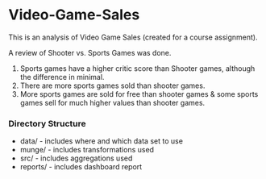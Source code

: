 # Video-Game-Sales
This is an analysis of Video Game Sales (created for a course assignment).

A review of Shooter vs. Sports Games was done.  
1. Sports games have a higher critic score than Shooter games, although the difference in minimal.
2. There are more sports games sold than shooter games.
3. More sports games are sold for free than shooter games & some sports games sell for much higher values than shooter games.

### Directory Structure
* data/ - includes where and which data set to use
* munge/ - includes transformations used
* src/ - includes aggregations used 
* reports/ - includes dashboard report

